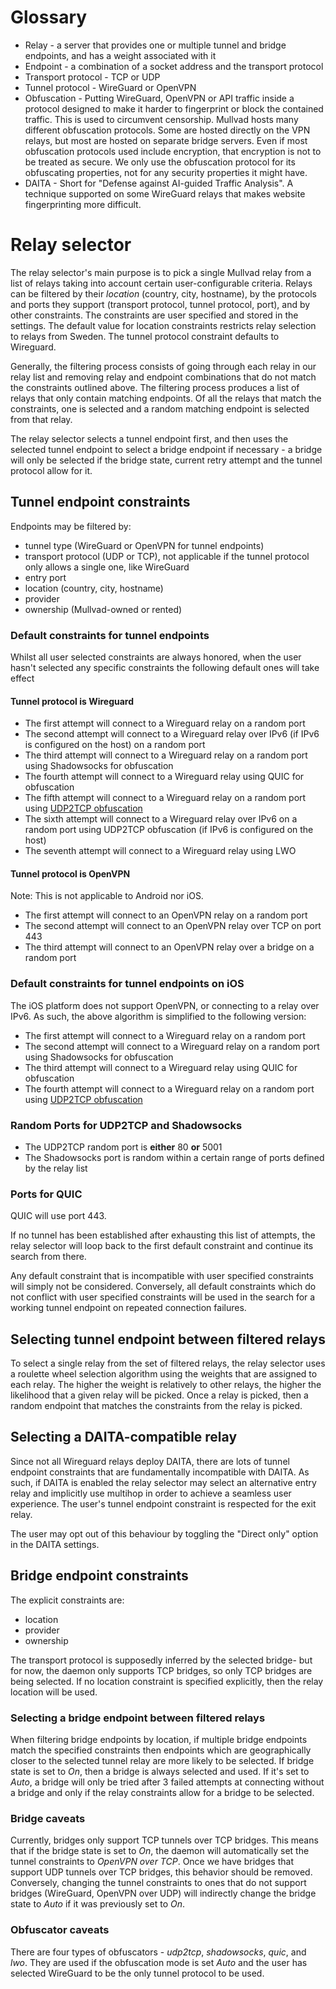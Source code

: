 
# Glossary

- Relay - a server that provides one or multiple tunnel and bridge endpoints, and has a weight
  associated with it
- Endpoint - a combination of a socket address and the transport protocol
- Transport protocol - TCP or UDP
- Tunnel protocol - WireGuard or OpenVPN
- Obfuscation - Putting WireGuard, OpenVPN or API traffic inside a protocol designed to make it
  harder to fingerprint or block the contained traffic. This is used to circumvent censorship.
  Mullvad hosts many different obfuscation protocols. Some are hosted directly on the VPN relays,
  but most are hosted on separate bridge servers. Even if most obfuscation protocols used include
  encryption, that encryption is not to be treated as secure. We only use the obfuscation protocol
  for its obfuscating properties, not for any security properties it might have.
- DAITA - Short for "Defense against AI-guided Traffic Analysis". A technique supported on some
  WireGuard relays that makes website fingerprinting more difficult.

# Relay selector

The relay selector's main purpose is to pick a single Mullvad relay from a list of relays taking
into account certain user-configurable criteria. Relays can be filtered by their _location_
(country, city, hostname), by the protocols and ports they support (transport protocol, tunnel
protocol, port), and by other constraints. The constraints are user specified and stored in the
settings. The default value for location constraints restricts relay selection to relays from Sweden.
The tunnel protocol constraint defaults to Wireguard.

Generally, the filtering process consists of going through each relay in our relay list and
removing relay and endpoint combinations that do not match the constraints outlined above. The
filtering process produces a list of relays that only contain matching endpoints. Of all the relays
that match the constraints, one is selected and a random matching endpoint is selected from that
relay.

The relay selector selects a tunnel endpoint first, and then uses the selected tunnel endpoint to
select a bridge endpoint if necessary - a bridge will only be selected if the bridge state, current
retry attempt and the tunnel protocol allow for it.

## Tunnel endpoint constraints

Endpoints may be filtered by:

- tunnel type (WireGuard or OpenVPN for tunnel endpoints)
- transport protocol (UDP or TCP), not applicable if the tunnel protocol only allows a single one,
  like WireGuard
- entry port
- location (country, city, hostname)
- provider
- ownership (Mullvad-owned or rented)

### Default constraints for tunnel endpoints

Whilst all user selected constraints are always honored, when the user hasn't selected any specific
constraints the following default ones will take effect

#### Tunnel protocol is Wireguard

- The first attempt will connect to a Wireguard relay on a random port
- The second attempt will connect to a Wireguard relay over IPv6 (if IPv6 is configured on the host) on a random port
- The third attempt will connect to a Wireguard relay on a random port using Shadowsocks for obfuscation
- The fourth attempt will connect to a Wireguard relay using QUIC for obfuscation
- The fifth attempt will connect to a Wireguard relay on a random port using [UDP2TCP obfuscation](https://github.com/mullvad/udp-over-tcp)
- The sixth attempt will connect to a Wireguard relay over IPv6 on a random port using UDP2TCP obfuscation (if IPv6 is configured on the host)
- The seventh attempt will connect to a Wireguard relay using LWO

#### Tunnel protocol is OpenVPN

Note: This is not applicable to Android nor iOS.

- The first attempt will connect to an OpenVPN relay on a random port
- The second attempt will connect to an OpenVPN relay over TCP on port 443
- The third attempt will connect to an OpenVPN relay over a bridge on a random port

### Default constraints for tunnel endpoints on iOS

The iOS platform does not support OpenVPN, or connecting to a relay over IPv6.
As such, the above algorithm is simplified to the following version:
  - The first attempt will connect to a Wireguard relay on a random port
  - The second attempt will connect to a Wireguard relay on a random port using Shadowsocks for obfuscation
  - The third attempt will connect to a Wireguard relay using QUIC for obfuscation
  - The fourth attempt will connect to a Wireguard relay on a random port using [UDP2TCP obfuscation](https://github.com/mullvad/udp-over-tcp)

### Random Ports for UDP2TCP and Shadowsocks

- The UDP2TCP random port is **either** 80 **or** 5001
- The Shadowsocks port is random within a certain range of ports defined by the relay list

### Ports for QUIC
QUIC will use port 443.

If no tunnel has been established after exhausting this list of attempts, the relay selector will
loop back to the first default constraint and continue its search from there.

Any default constraint that is incompatible with user specified constraints will simply not be
considered. Conversely, all default constraints which do not conflict with user specified constraints
will be used in the search for a working tunnel endpoint on repeated connection failures.

## Selecting tunnel endpoint between filtered relays

To select a single relay from the set of filtered relays, the relay selector uses a roulette wheel
selection algorithm using the weights that are assigned to each relay. The higher the weight is
relatively to other relays, the higher the likelihood that a given relay will be picked. Once a
relay is picked, then a random endpoint that matches the constraints from the relay is picked.

## Selecting a DAITA-compatible relay

Since not all Wireguard relays deploy DAITA, there are lots of tunnel endpoint constraints that
are fundamentally incompatible with DAITA. As such, if DAITA is enabled the relay selector may select
an alternative entry relay and implicitly use multihop in order to achieve a seamless user experience.
The user's tunnel endpoint constraint is respected for the exit relay.

The user may opt out of this behaviour by toggling the "Direct only" option in the DAITA settings.

## Bridge endpoint constraints

The explicit constraints are:

- location
- provider
- ownership

The transport protocol is supposedly inferred by the selected bridge- but for now, the daemon only
supports TCP bridges, so only TCP bridges are being selected. If no location constraint is specified
explicitly, then the relay location will be used.

### Selecting a bridge endpoint between filtered relays

When filtering bridge endpoints by location, if multiple bridge endpoints match the specified
constraints then endpoints which are geographically closer to the selected tunnel relay are more
likely to be selected. If bridge state is set to _On_, then a bridge is always selected and used.
If it's set to _Auto_, a bridge will only be tried after 3 failed attempts at connecting without a
bridge and only if the relay constraints allow for a bridge to be selected.

### Bridge caveats

Currently, bridges only support TCP tunnels over TCP bridges. This means that if the bridge state is
set to _On_, the daemon will automatically set the tunnel constraints to _OpenVPN over TCP_. Once we
have bridges that support UDP tunnels over TCP bridges, this behavior should be removed. Conversely,
changing the tunnel constraints to ones that do not support bridges (WireGuard, OpenVPN over UDP)
will indirectly change the bridge state to _Auto_ if it was previously set to _On_.

### Obfuscator caveats

There are four types of obfuscators - _udp2tcp_, _shadowsocks_, _quic_, and _lwo_.
They are used if the obfuscation mode is set _Auto_ and the user has selected WireGuard to be the only tunnel protocol to be used.
